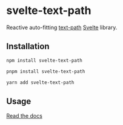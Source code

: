 # svelte-text-path

Reactive auto-fitting [text-path](https://developer.mozilla.org/en-US/docs/Web/SVG/Element/textPath) [Svelte](https://svelte.dev/) library.

## Installation

```bash
npm install svelte-text-path
```

```bash
pnpm install svelte-text-path
```

```bash
yarn add svelte-text-path
```

## Usage

[Read the docs](https://leodog896.github.io/svelte-text-path/)
